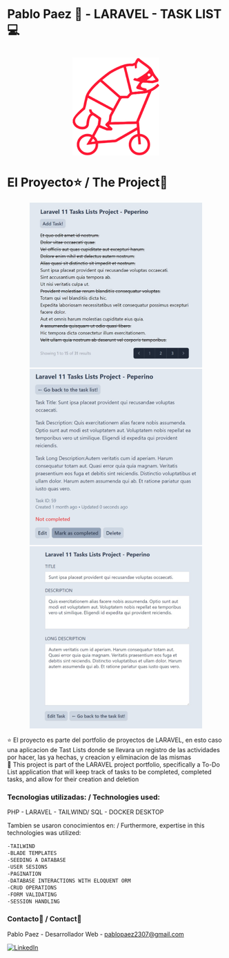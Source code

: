 # Pablo Paez 🦝 - LARAVEL - TASK LIST 💻




<br />
<div align="center">

  <a href="https://pablo-paez-curriculum.vercel.app">
    <img src="public/images/logo_solo_sin_fondo.png" alt="Logo" width="200px" lenght="200px">
  </a>
</div>

# El Proyecto⭐ / The Project🌟

<div align="center">

  <a href="https://pablo-paez-curriculum.vercel.app">
    <img src="public/images/1.jpg" alt="Logo" width="400px" lenght="200px">
    <img src="public/images/2.jpg" alt="Logo" width="400px" lenght="200px">
    <img src="public/images/3.jpg" alt="Logo" width="400px" lenght="200px">
  </a>
</div>

⭐ El proyecto es parte del portfolio de proyectos de LARAVEL, en esto caso una aplicacion de Tast Lists donde se llevara un registro de las actividades por hacer, las ya hechas, y creacion y eliminacion de las mismas
<br/>
🌟 This project is part of the LARAVEL project portfolio, specifically a To-Do List application that will keep track of tasks to be completed, completed tasks, and allow for their creation and deletion

### Tecnologias utilizadas: / Technologies used:

PHP - LARAVEL - TAILWIND/ SQL - DOCKER DESKTOP

Tambien se usaron conocimientos en: / Furthermore, expertise in this technologies was utilized: 

    -TAILWIND
    -BLADE TEMPLATES
    -SEEDING A DATABASE
    -USER SESIONS
    -PAGINATION
    -DATABASE INTERACTIONS WITH ELOQUENT ORM
    -CRUD OPERATIONS
    -FORM VALIDATING
    -SESSION HANDLING



<!-- LINKS -->
### Contacto📩 / Contact📩

Pablo Paez - Desarrollador Web - pablopaez2307@gmail.com

[![LinkedIn][linkedin-shield]][linkedin-url]

[linkedin-shield]: https://img.shields.io/badge/-LinkedIn-black.svg?style=for-the-badge&logo=linkedin&colorB=555
[linkedin-url]: https://www.linkedin.com/in/pablo-paez-t/
